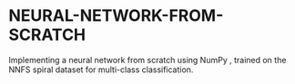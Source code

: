 # NEURAL-NETWORK-FROM-SCRATCH
Implementing a neural network from scratch using NumPy , trained on the NNFS spiral dataset for multi-class classification.
